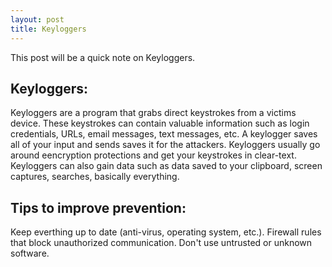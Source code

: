 ```yaml
---
layout: post
title: Keyloggers
---
```


This post will be a quick note on Keyloggers.

Keyloggers:
---------------
Keyloggers are a program that grabs direct keystrokes from a victims device. These keystrokes can contain valuable information such as login credentials, URLs, email messages, text messages, etc. A keylogger saves all of your input and sends saves it for the attackers. Keyloggers usually go around eencryption protections and get your keystrokes in clear-text. Keyloggers can also gain data such as data saved to your clipboard, screen captures, searches, basically everything.

Tips to improve prevention:
---------------
Keep everthing up to date (anti-virus, operating system, etc.).
Firewall rules that block unauthorized communication.
Don't use untrusted or unknown software.
